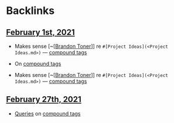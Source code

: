 
# Backlinks
## [February 1st, 2021](<February 1st, 2021.md>)
- Makes sense [~[[Brandon Toner](<~[[Brandon Toner.md>)]] re `#[Project Ideas](<Project Ideas.md>)` — [compound tags](<compound tags.md>)

- On [compound tags](<compound tags.md>)

- Makes sense [~[[Brandon Toner](<~[[Brandon Toner.md>)]] re `#[Project Ideas](<Project Ideas.md>)` — [compound tags](<compound tags.md>)

## [February 27th, 2021](<February 27th, 2021.md>)
- [Queries]([querying](<querying.md>)) on [compound tags](<compound tags.md>)

